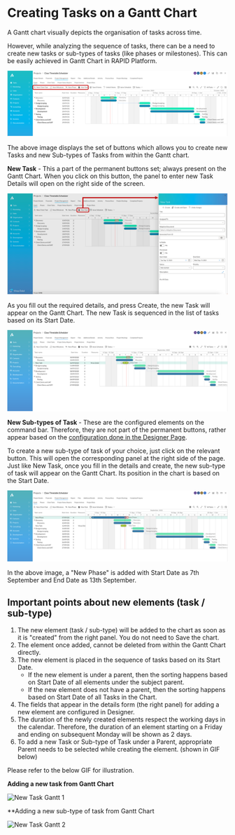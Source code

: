 # Creating Tasks on a Gantt Chart

A Gantt chart visually depicts the organisation of tasks across time.

However, while analyzing the sequence of tasks, there can be a need to create new tasks or sub-types of tasks (like phases or milestones). This can be easily achieved in Gantt Chart in RAPID Platform.

![New element Gantt.png](./downloaded_image_1705285593710.png)

The above image displays the set of buttons which allows you to create new Tasks and new Sub-types of Tasks from within the Gantt chart.

**New Task** - This a part of the permanent buttons set; always present on the Gantt Chart. When you click on this button, the panel to enter new Task Details will open on the right side of the screen.

![New Task Gantt.png](./downloaded_image_1705285594733.png)

As you fill out the required details, and press Create, the new Task will appear on the Gantt Chart. The new Task is sequenced in the list of tasks based on its Start Date.

![7.png](./downloaded_image_1705285595760.png)

**New Sub-types of Task** - These are the configured elements on the command bar. Therefore, they are not part of the permanent buttons, rather appear based on the [configuration done in the Designer Page](/docs/Rapid/4-Keyper%20Manual/2-Designer/2-Pages/3-Components/gantt-chart/gantt-chart.md "How to configure the Page - Gantt Chart Component?").

To create a new sub-type of task of your choice, just click on the relevant button. This will open the corresponding panel at the right side of the page. Just like New Task, once you fill in the details and create, the new sub-type of task will appear on the Gantt Chart. Its position in the chart is based on the Start Date.

![8.png](./downloaded_image_1705285596781.png)

In the above image, a "New Phase" is added with Start Date as 7th September and End Date as 13th September.

## Important points about new elements (task / sub-type)

1. The new element (task / sub-type) will be added to the chart as soon as it is "created" from the right panel. You do not need to Save the chart.
2. The element once added, cannot be deleted from within the Gantt Chart directly.
3. The new element is placed in the sequence of tasks based on its Start Date. 
    - If the new element is under a parent, then the sorting happens based on Start Date of all elements under the subject parent.
    - If the new element does not have a parent, then the sorting happens based on Start Date of all Tasks in the Chart.
4. The fields that appear in the details form (the right panel) for adding a new element are configured in Designer.
5. The duration of the newly created elements respect the working days in the calendar. Therefore, the duration of an element starting on a Friday and ending on subsequent Monday will be shown as 2 days.
6. To add a new Task or Sub-type of Task under a Parent, appropriate Parent needs to be selected while creating the element. (shown in GIF below)

Please refer to the below GIF for illustration.

**Adding a new task from Gantt Chart**

![New Task Gantt 1](new-task-1.gif)

**Adding a new sub-type of task from Gantt Chart  

![New Task Gantt 2](new-task-2.gif)
